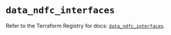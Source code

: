 # `data_ndfc_interfaces`

Refer to the Terraform Registry for docs: [`data_ndfc_interfaces`](https://registry.terraform.io/providers/ciscodevnet/ndfc/0.2.0/docs/data-sources/interfaces).
